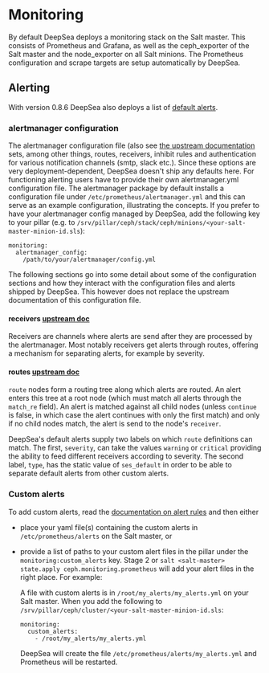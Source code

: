 # Monitoring
By default DeepSea deploys a monitoring stack on the Salt master. This consists
of Prometheus and Grafana, as well as the ceph_exporter of the Salt master and
the node_exporter on all Salt minions.
The Prometheus configuration and scrape targets are setup automatically by
DeepSea.

## Alerting
With version 0.8.6 DeepSea also deploys a list of
[default alerts](files/ses_default_alerts.yml).

### alertmanager configuration
The alertmanager configuration file (also see [the upstream
documentation](https://prometheus.io/docs/alerting/configuration/) sets, among
other things, routes, receivers, inhibit rules and authentication for various
notification channels (smtp, slack etc.). Since these options are very
deployment-dependent, DeepSea doesn't ship any defaults here. For
functioning alerting users have to provide their own alertmanager.yml
configuration file.
The alertmanager package by default installs a configuration file under
`/etc/prometheus/alertmanager.yml` and this can serve as an example
configuration, illustrating the concepts.
If you prefer to have your alertmanager config managed by DeepSea, add the
following key to your pillar (e.g. to
`/srv/pillar/ceph/stack/ceph/minions/<your-salt-master-minion-id.sls`):
```
monitoring:
  alertmanager_config:
    /path/to/your/alertmanager/config.yml
```

The following sections go into some detail about some of the configuration
sections and how they interact with the configuration files and alerts shipped by
DeepSea. This however does not replace the upstream documentation of this
configuration file.

#### receivers [upstream doc](https://prometheus.io/docs/alerting/configuration/#%3Creceiver%3E)
Receivers are channels where alerts are send after they are processed by the
alertmanager. Most notably receivers get alerts through routes, offering a
mechanism for separating alerts, for example by severity.

#### routes [upstream doc](https://prometheus.io/docs/alerting/configuration/#%3Croute%3E)
`route` nodes form a routing tree along which alerts are routed. An alert enters
this tree at a root node (which must match all alerts through the `match_re`
field). An alert is matched against all child nodes (unless `continue` is false,
in which case the alert continues with only the first match) and only if no
child nodes match, the alert is send to the node's `receiver`.

DeepSea's default alerts supply two labels on which `route` definitions can
match. The first, `severity`, can take the values `warning` or `critical` providing the
ability to feed different receivers according to severity. The second label, `type`, has
the static value of `ses_default` in order to be able to separate default alerts
from other custom alerts.

### Custom alerts
To add custom alerts, read the [documentation on alert rules](https://prometheus.io/docs/prometheus/latest/configuration/alerting_rules/) and then either

* place your yaml file(s) containing the custom alerts in
  `/etc/prometheus/alerts` on the Salt master, or
* provide a list of paths to your custom alert files in the pillar under the
  `monitoring:custom_alerts` key. Stage 2 or `salt <salt-master> state.apply
  ceph.monitoring.prometheus` will add your alert files in the right place. For
  example:

  A file with custom alerts is in `/root/my_alerts/my_alerts.yml` on your
  Salt master. When you add the
  following to `/srv/pillar/ceph/cluster/<your-salt-master-minion-id.sls`:
  ```
  monitoring:
    custom_alerts:
      - /root/my_alerts/my_alerts.yml
  ```
  DeepSea will create the file `/etc/prometheus/alerts/my_alerts.yml` and
  Prometheus will be restarted.
